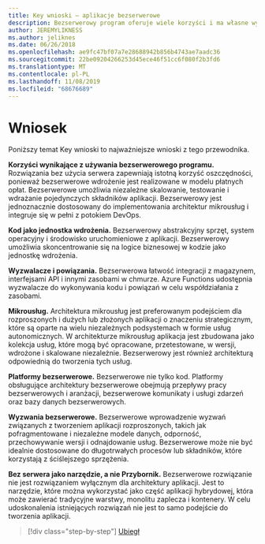 ```yaml
---
title: Key wnioski — aplikacje bezserwerowe
description: Bezserwerowy program oferuje wiele korzyści i ma własne wyzwania. Podsumowanie usługi Key wnioski z tego przewodnika.
author: JEREMYLIKNESS
ms.author: jeliknes
ms.date: 06/26/2018
ms.openlocfilehash: ae9fc47bf07a7e28688942b856b4743ae7aadc36
ms.sourcegitcommit: 22be09204266253d45ece46f51cc6f080f2b3fd6
ms.translationtype: MT
ms.contentlocale: pl-PL
ms.lasthandoff: 11/08/2019
ms.locfileid: "68676689"
---
```

# <a name="conclusion"></a>Wniosek

Poniższy temat Key wnioski to najważniejsze wnioski z tego przewodnika.

**Korzyści wynikające z używania bezserwerowego programu.** Rozwiązania bez użycia serwera zapewniają istotną korzyść oszczędności, ponieważ bezserwerowe wdrożenie jest realizowane w modelu płatnych opłat. Bezserwerowe umożliwia niezależne skalowanie, testowanie i wdrażanie pojedynczych składników aplikacji. Bezserwerowy jest jednoznacznie dostosowany do implementowania architektur mikrousług i integruje się w pełni z potokiem DevOps.

**Kod jako jednostka wdrożenia.** Bezserwerowy abstrakcyjny sprzęt, system operacyjny i środowisko uruchomieniowe z aplikacji. Bezserwerowy umożliwia skoncentrowanie się na logice biznesowej w kodzie jako jednostkę wdrożenia.

**Wyzwalacze i powiązania.** Bezserwerowa łatwość integracji z magazynem, interfejsami API i innymi zasobami w chmurze. Azure Functions udostępnia wyzwalacze do wykonywania kodu i powiązań w celu współdziałania z zasobami.

**Mikrousług.** Architektura mikrousług jest preferowanym podejściem dla rozproszonych i dużych lub złożonych aplikacji o znaczeniu strategicznym, które są oparte na wielu niezależnych podsystemach w formie usług autonomicznych. W architekturze mikrousług aplikacja jest zbudowana jako kolekcja usług, które mogą być opracowane, przetestowane, w wersji, wdrożone i skalowane niezależnie. Bezserwerowy jest również architekturą odpowiednią do tworzenia tych usług.

**Platformy bezserwerowe.** Bezserwerowe nie tylko kod. Platformy obsługujące architektury bezserwerowe obejmują przepływy pracy bezserwerowych i aranżacji, bezserwerowe komunikaty i usługi zdarzeń oraz bazy danych bezserwerowych.

**Wyzwania bezserwerowe.** Bezserwerowe wprowadzenie wyzwań związanych z tworzeniem aplikacji rozproszonych, takich jak pofragmentowane i niezależne modele danych, odporność, przechowywanie wersji i odnajdowanie usług. Bezserwerowe może nie być idealnie dostosowane do długotrwałych procesów lub składników, które korzystają z ściślejszego sprzężenia.

**Bez serwera jako narzędzie, a nie Przybornik.** Bezserwerowe rozwiązanie nie jest rozwiązaniem wyłącznym dla architektury aplikacji. Jest to narzędzie, które można wykorzystać jako część aplikacji hybrydowej, która może zawierać tradycyjne warstwy, monolitu zaplecza i kontenery. W celu udoskonalenia istniejących rozwiązań nie jest to samo podejście do tworzenia aplikacji.

>[!div class="step-by-step"]
>[Ubiegł](serverless-business-scenarios.md)
